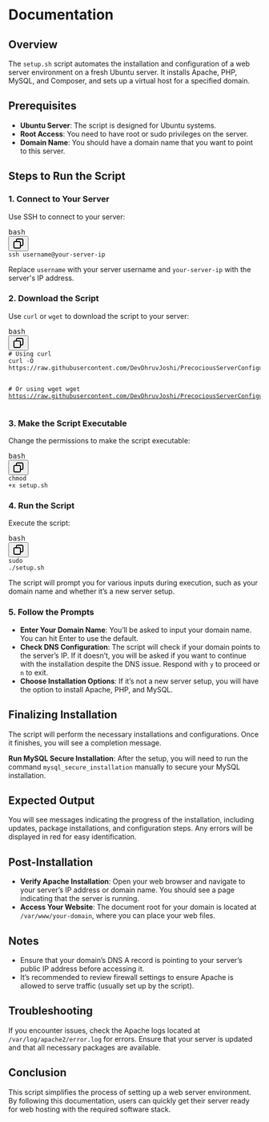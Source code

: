<div><h1>Documentation</h1><h2>Overview</h2><p>The <code>setup.sh</code> script automates the installation and configuration of a web server environment on a fresh Ubuntu server. It installs Apache, PHP, MySQL, and Composer, and sets up a virtual host for a specified domain.</p><h2>Prerequisites</h2><ul><li><strong>Ubuntu Server</strong>: The script is designed for Ubuntu systems.</li><li><strong>Root Access</strong>: You need to have root or sudo privileges on the server.</li><li><strong>Domain Name</strong>: You should have a domain name that you want to point to this server.</li></ul><h2>Steps to Run the Script</h2><h3>1. Connect to Your Server</h3><p>Use SSH to connect to your server:</p><pre class="!overflow-visible"><div class="dark bg-gray-950 contain-inline-size rounded-md border-[0.5px] border-token-border-medium relative"><div class="flex items-center text-token-text-secondary bg-token-main-surface-secondary px-4 py-2 text-xs font-sans justify-between rounded-t-md h-9">bash</div><div class="sticky top-9 md:top-[5.75rem]"><div class="absolute bottom-0 right-2 flex h-9 items-center"><div class="flex items-center rounded bg-token-main-surface-secondary px-2 font-sans text-xs text-token-text-secondary"><span class="" data-state="closed"><button class="flex gap-1 items-center py-1"><svg width="24" height="24" viewBox="0 0 24 24" fill="none" xmlns="http://www.w3.org/2000/svg" class="icon-sm"><path fill-rule="evenodd" clip-rule="evenodd" d="M7 5C7 3.34315 8.34315 2 10 2H19C20.6569 2 22 3.34315 22 5V14C22 15.6569 20.6569 17 19 17H17V19C17 20.6569 15.6569 22 14 22H5C3.34315 22 2 20.6569 2 19V10C2 8.34315 3.34315 7 5 7H7V5ZM9 7H14C15.6569 7 17 8.34315 17 10V15H19C19.5523 15 20 14.5523 20 14V5C20 4.44772 19.5523 4 19 4H10C9.44772 4 9 4.44772 9 5V7ZM5 9C4.44772 9 4 9.44772 4 10V19C4 19.5523 4.44772 20 5 20H14C14.5523 20 15 19.5523 15 19V10C15 9.44772 14.5523 9 14 9H5Z" fill="currentColor"></path></svg></button></span></div></div></div><div class="overflow-y-auto p-4" dir="ltr"><code class="!whitespace-pre hljs language-bash">ssh username@your-server-ip
</code></div></div></pre><p>Replace <code>username</code> with your server username and <code>your-server-ip</code> with the server's IP address.</p><h3>2. Download the Script</h3><p>Use <code>curl</code> or <code>wget</code> to download the script to your server:</p><pre class="!overflow-visible"><div class="dark bg-gray-950 contain-inline-size rounded-md border-[0.5px] border-token-border-medium relative"><div class="flex items-center text-token-text-secondary bg-token-main-surface-secondary px-4 py-2 text-xs font-sans justify-between rounded-t-md h-9">bash</div><div class="sticky top-9 md:top-[5.75rem]"><div class="absolute bottom-0 right-2 flex h-9 items-center"><div class="flex items-center rounded bg-token-main-surface-secondary px-2 font-sans text-xs text-token-text-secondary"><span class="" data-state="closed"><button class="flex gap-1 items-center py-1"><svg width="24" height="24" viewBox="0 0 24 24" fill="none" xmlns="http://www.w3.org/2000/svg" class="icon-sm"><path fill-rule="evenodd" clip-rule="evenodd" d="M7 5C7 3.34315 8.34315 2 10 2H19C20.6569 2 22 3.34315 22 5V14C22 15.6569 20.6569 17 19 17H17V19C17 20.6569 15.6569 22 14 22H5C3.34315 22 2 20.6569 2 19V10C2 8.34315 3.34315 7 5 7H7V5ZM9 7H14C15.6569 7 17 8.34315 17 10V15H19C19.5523 15 20 14.5523 20 14V5C20 4.44772 19.5523 4 19 4H10C9.44772 4 9 4.44772 9 5V7ZM5 9C4.44772 9 4 9.44772 4 10V19C4 19.5523 4.44772 20 5 20H14C14.5523 20 15 19.5523 15 19V10C15 9.44772 14.5523 9 14 9H5Z" fill="currentColor"></path></svg></button></span></div></div></div><div class="overflow-y-auto p-4" dir="ltr"><code class="!whitespace-pre hljs language-bash"><span class="hljs-comment"># Using curl</span>
curl -O https://raw.githubusercontent.com/DevDhruvJoshi/PrecociousServerConfiguration/main/setup.sh

<span class="hljs-comment"># Or using wget</span>
wget https://raw.githubusercontent.com/DevDhruvJoshi/PrecociousServerConfiguration/main/setup.sh
</code></div></div></pre><h3>3. Make the Script Executable</h3><p>Change the permissions to make the script executable:</p><pre class="!overflow-visible"><div class="dark bg-gray-950 contain-inline-size rounded-md border-[0.5px] border-token-border-medium relative"><div class="flex items-center text-token-text-secondary bg-token-main-surface-secondary px-4 py-2 text-xs font-sans justify-between rounded-t-md h-9">bash</div><div class="sticky top-9 md:top-[5.75rem]"><div class="absolute bottom-0 right-2 flex h-9 items-center"><div class="flex items-center rounded bg-token-main-surface-secondary px-2 font-sans text-xs text-token-text-secondary"><span class="" data-state="closed"><button class="flex gap-1 items-center py-1"><svg width="24" height="24" viewBox="0 0 24 24" fill="none" xmlns="http://www.w3.org/2000/svg" class="icon-sm"><path fill-rule="evenodd" clip-rule="evenodd" d="M7 5C7 3.34315 8.34315 2 10 2H19C20.6569 2 22 3.34315 22 5V14C22 15.6569 20.6569 17 19 17H17V19C17 20.6569 15.6569 22 14 22H5C3.34315 22 2 20.6569 2 19V10C2 8.34315 3.34315 7 5 7H7V5ZM9 7H14C15.6569 7 17 8.34315 17 10V15H19C19.5523 15 20 14.5523 20 14V5C20 4.44772 19.5523 4 19 4H10C9.44772 4 9 4.44772 9 5V7ZM5 9C4.44772 9 4 9.44772 4 10V19C4 19.5523 4.44772 20 5 20H14C14.5523 20 15 19.5523 15 19V10C15 9.44772 14.5523 9 14 9H5Z" fill="currentColor"></path></svg></button></span></div></div></div><div class="overflow-y-auto p-4" dir="ltr"><code class="!whitespace-pre hljs language-bash"><span class="hljs-built_in">chmod</span> +x setup.sh
</code></div></div></pre><h3>4. Run the Script</h3><p>Execute the script:</p><pre class="!overflow-visible"><div class="dark bg-gray-950 contain-inline-size rounded-md border-[0.5px] border-token-border-medium relative"><div class="flex items-center text-token-text-secondary bg-token-main-surface-secondary px-4 py-2 text-xs font-sans justify-between rounded-t-md h-9">bash</div><div class="sticky top-9 md:top-[5.75rem]"><div class="absolute bottom-0 right-2 flex h-9 items-center"><div class="flex items-center rounded bg-token-main-surface-secondary px-2 font-sans text-xs text-token-text-secondary"><span class="" data-state="closed"><button class="flex gap-1 items-center py-1"><svg width="24" height="24" viewBox="0 0 24 24" fill="none" xmlns="http://www.w3.org/2000/svg" class="icon-sm"><path fill-rule="evenodd" clip-rule="evenodd" d="M7 5C7 3.34315 8.34315 2 10 2H19C20.6569 2 22 3.34315 22 5V14C22 15.6569 20.6569 17 19 17H17V19C17 20.6569 15.6569 22 14 22H5C3.34315 22 2 20.6569 2 19V10C2 8.34315 3.34315 7 5 7H7V5ZM9 7H14C15.6569 7 17 8.34315 17 10V15H19C19.5523 15 20 14.5523 20 14V5C20 4.44772 19.5523 4 19 4H10C9.44772 4 9 4.44772 9 5V7ZM5 9C4.44772 9 4 9.44772 4 10V19C4 19.5523 4.44772 20 5 20H14C14.5523 20 15 19.5523 15 19V10C15 9.44772 14.5523 9 14 9H5Z" fill="currentColor"></path></svg></button></span></div></div></div><div class="overflow-y-auto p-4" dir="ltr"><code class="!whitespace-pre hljs language-bash">sudo ./setup.sh
</code></div></div></pre><p>The script will prompt you for various inputs during execution, such as your domain name and whether it’s a new server setup.</p><h3>5. Follow the Prompts</h3><ul><li><strong>Enter Your Domain Name</strong>: You’ll be asked to input your domain name. You can hit Enter to use the default.</li><li><strong>Check DNS Configuration</strong>: The script will check if your domain points to the server’s IP. If it doesn’t, you will be asked if you want to continue with the installation despite the DNS issue. Respond with <code>y</code> to proceed or <code>n</code> to exit.</li><li><strong>Choose Installation Options</strong>: If it’s not a new server setup, you will have the option to install Apache, PHP, and MySQL.</li></ul><h2>Finalizing Installation</h2><p>The script will perform the necessary installations and configurations. Once it finishes, you will see a completion message.</p><p><strong>Run MySQL Secure Installation</strong>: After the setup, you will need to run the command <code>mysql_secure_installation</code> manually to secure your MySQL installation.</p><h2>Expected Output</h2><p>You will see messages indicating the progress of the installation, including updates, package installations, and configuration steps. Any errors will be displayed in red for easy identification.</p><h2>Post-Installation</h2><ul><li><strong>Verify Apache Installation</strong>: Open your web browser and navigate to your server’s IP address or domain name. You should see a page indicating that the server is running.</li><li><strong>Access Your Website</strong>: The document root for your domain is located at <code>/var/www/your-domain</code>, where you can place your web files.</li></ul><h2>Notes</h2><ul><li>Ensure that your domain’s DNS A record is pointing to your server’s public IP address before accessing it.</li><li>It’s recommended to review firewall settings to ensure Apache is allowed to serve traffic (usually set up by the script).</li></ul><h2>Troubleshooting</h2><p>If you encounter issues, check the Apache logs located at <code>/var/log/apache2/error.log</code> for errors. Ensure that your server is updated and that all necessary packages are available.</p><h2>Conclusion</h2><p>This script simplifies the process of setting up a web server environment. By following this documentation, users can quickly get their server ready for web hosting with the required software stack.</p></div>
